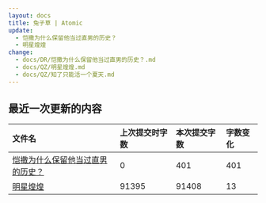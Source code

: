 ```yaml
---
layout: docs
title: 兔子草 | Atomic
update: 
  - 恺撒为什么保留他当过直男的历史？
  - 明星煌煌
change:
  - docs/DR/恺撒为什么保留他当过直男的历史？.md
  - docs/QZ/明星煌煌.md
  - docs/QZ/知了只能活一个夏天.md
---
```


## 最近一次更新的内容

|文件名|上次提交时字数|本次提交字数|字数变化|
|:-|:-|:-|:-|
|[恺撒为什么保留他当过直男的历史？](DR/恺撒为什么保留他当过直男的历史？.md)|0|401|401|
|[明星煌煌](QZ/明星煌煌.md)|91395|91408|13|
